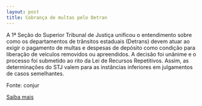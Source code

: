 ```yaml
---
layout: post
title: Cobrança de multas pelo Detran
---
```

<p>A 1ª Seção do Superior Tribunal de Justiça unificou o entendimento sobre como os departamentos de trânsitos estaduais (Detrans) devem atuar ao exigir o pagamento de multas e despesas de depósito como condição para liberação de veículos removidos ou apreendidos. A decisão foi unânime e o processo foi submetido ao rito da Lei de Recursos Repetitivos. Assim, as determinações do STJ valem para as instâncias inferiores em julgamentos de casos semelhantes.</p><p>Fonte: conjur</p><p><a href="http://www.conjur.com.br/2009-jun-30/stj-unifica-entendimento-multas-despesas-deposito-detrans" target="_blank">Saiba mais </a></p>

